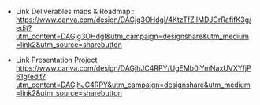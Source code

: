 
- Link Deliverables maps & Roadmap :
https://www.canva.com/design/DAGjg3OHdgI/4KtzTfZiIMDJGrRafifK3g/edit?utm_content=DAGjg3OHdgI&utm_campaign=designshare&utm_medium=link2&utm_source=sharebutton


- Link Presentation Project 
https://www.canva.com/design/DAGjhJC4RPY/UgEMb0iYmNaxUVXYfjP61g/edit?utm_content=DAGjhJC4RPY&utm_campaign=designshare&utm_medium=link2&utm_source=sharebutton
